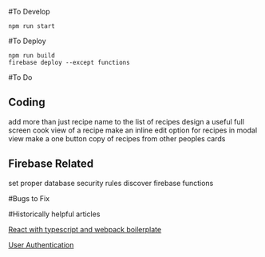 #To Develop

`npm run start`


#To Deploy

`npm run build`<br>
`firebase deploy --except functions`<br>


#To Do

## Coding
add more than just recipe name to the list of recipes
design a useful full screen cook view of a recipe
make an inline edit option for recipes in modal view
make a one button copy of recipes from other peoples cards

## Firebase Related
set proper database security rules
discover firebase functions


#Bugs to Fix



#Historically helpful articles

[React with typescript and webpack boilerplate](https://hackernoon.com/react-with-typescript-and-webpack-654f93f34db6)

[User Authentication](https://css-tricks.com/firebase-react-part-2-user-authentication/)